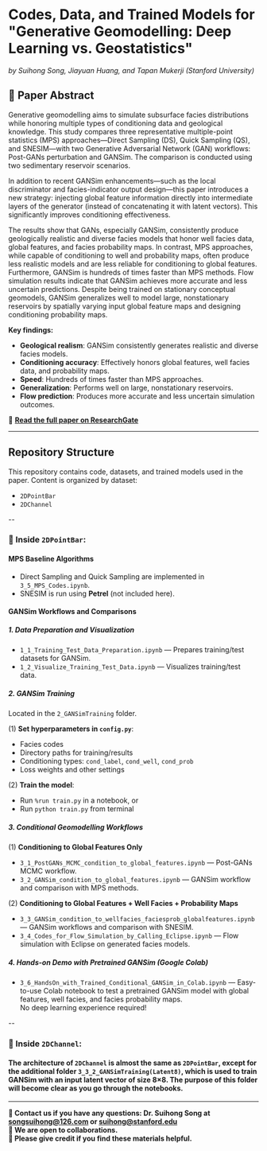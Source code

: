 # Codes, Data, and Trained Models for "Generative Geomodelling: Deep Learning vs. Geostatistics"
*by Suihong Song, Jiayuan Huang, and Tapan Mukerji (Stanford University)*

## 📄 Paper Abstract

Generative geomodelling aims to simulate subsurface facies distributions while honoring multiple types of conditioning data and geological knowledge. This study compares three representative multiple-point statistics (MPS) approaches—Direct Sampling (DS), Quick Sampling (QS), and SNESIM—with two Generative Adversarial Network (GAN) workflows: Post-GANs perturbation and GANSim. The comparison is conducted using two sedimentary reservoir scenarios.

In addition to recent GANSim enhancements—such as the local discriminator and facies-indicator output design—this paper introduces a new strategy: injecting global feature information directly into intermediate layers of the generator (instead of concatenating it with latent vectors). This significantly improves conditioning effectiveness.

The results show that GANs, especially GANSim, consistently produce geologically realistic and diverse facies models that honor well facies data, global features, and facies probability maps. In contrast, MPS approaches, while capable of conditioning to well and probability maps, often produce less realistic models and are less reliable for conditioning to global features. Furthermore, GANSim is hundreds of times faster than MPS methods. Flow simulation results indicate that GANSim achieves more accurate and less uncertain predictions. Despite being trained on stationary conceptual geomodels, GANSim generalizes well to model large, nonstationary reservoirs by spatially varying input global feature maps and designing conditioning probability maps.

**Key findings:**
- **Geological realism**: GANSim consistently generates realistic and diverse facies models.
- **Conditioning accuracy**: Effectively honors global features, well facies data, and probability maps.
- **Speed**: Hundreds of times faster than MPS approaches.
- **Generalization**: Performs well on large, nonstationary reservoirs.
- **Flow prediction**: Produces more accurate and less uncertain simulation outcomes.

📎 **[Read the full paper on ResearchGate](https://www.researchgate.net/publication/392870185_Generative_geomodelling_Deep_Learning_vs_Geostatistics)**

---

## Repository Structure

This repository contains code, datasets, and trained models used in the paper. Content is organized by dataset:
- `2DPointBar`
- `2DChannel`

--
### 📂 Inside `2DPointBar`:

#### MPS Baseline Algorithms
- Direct Sampling and Quick Sampling are implemented in `3_5_MPS_Codes.ipynb`.
- SNESIM is run using **Petrel** (not included here).

#### GANSim Workflows and Comparisons

##### 1. **Data Preparation and Visualization**
- `1_1_Training_Test_Data_Preparation.ipynb` — Prepares training/test datasets for GANSim.
- `1_2_Visualize_Training_Test_Data.ipynb` — Visualizes training/test data.

##### 2. **GANSim Training**
  Located in the `2_GANSimTraining` folder.

 (1) **Set hyperparameters in `config.py`**:
   - Facies codes
   - Directory paths for training/results
   - Conditioning types: `cond_label`, `cond_well`, `cond_prob`
   - Loss weights and other settings

 (2) **Train the model**:
   - Run `%run train.py` in a notebook, or
   - Run `python train.py` from terminal

##### 3. **Conditional Geomodelling Workflows**

 (1) **Conditioning to Global Features Only**
- `3_1_PostGANs_MCMC_condition_to_global_features.ipynb` — Post-GANs MCMC workflow.
- `3_2_GANSim_condition_to_global_features.ipynb` — GANSim workflow and comparison with MPS methods.

 (2) **Conditioning to Global Features + Well Facies + Probability Maps**
- `3_3_GANSim_condition_to_wellfacies_faciesprob_globalfeatures.ipynb` — GANSim workflows and comparison with SNESIM.
- `3_4_Codes_for_Flow_Simulation_by_Calling_Eclipse.ipynb` — Flow simulation with Eclipse on generated facies models.

##### 4. **Hands-on Demo with Pretrained GANSim (Google Colab)**
- `3_6_HandsOn_with_Trained_Conditional_GANSim_in_Colab.ipynb` — Easy-to-use Colab notebook to test a pretrained GANSim model with global features, well facies, and facies probability maps.  
      No deep learning experience required!

--

### 📂 Inside `2DChannel`: 
#### The architecture of `2DChannel` is almost the same as `2DPointBar`, except for the additional folder `3_3_2_GANSimTraining(Latent8)`, which is used to train GANSim with an input latent vector of size 8×8. The purpose of this folder will become clear as you go through the notebooks.


-----


**📩 Contact us if you have any questions: Dr. Suihong Song at songsuihong@126.com or suihong@stanford.edu**  
**🤝 We are open to collaborations.**  
**🙏 Please give credit if you find these materials helpful.**


